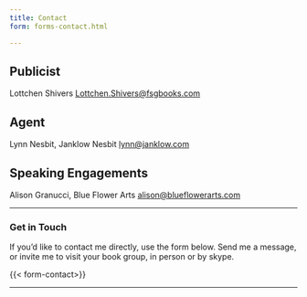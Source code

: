 ```yaml
---
title: Contact
form: forms-contact.html

---
```

## Publicist

Lottchen Shivers [Lottchen.Shivers@fsgbooks.com](mailto:Lottchen.Shivers@fsgbooks.com)

## Agent

Lynn Nesbit, Janklow Nesbit [lynn@janklow.com](mailto:lynn@janklow.com)

## Speaking Engagements

Alison Granucci, Blue Flower Arts [alison@blueflowerarts.com](mailto:alison@blueflowerarts.com)

***

### Get in Touch

If you’d like to contact me directly, use the form below.  Send me a message, or invite me to visit your book group, in person or by skype.

{{< form-contact>}}

***